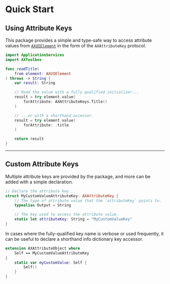 # Quick Start

## Using Attribute Keys

This package provides a simple and type-safe way to access attribute values from
[`AXUIElement`](https://developer.apple.com/documentation/applicationservices/axuielement)
in the form of the ``AXAttributeKey`` protocol.
```swift
import ApplicationServices
import AXToolbox

func readTitle(
	from element: AXUIElement
) throws -> String {
	var result: String

	// Read the value with a fully qualified initializer...
	result = try element.value(
		forAttribute: AXAttributeKeys.Title()
	)

	// ...or with a shorthand accessor.
	result = try element.value(
		forAttribute: .title
	)

	return result
}
```

---


## Custom Attribute Keys

Multiple attribute keys are provided by the package,
and more can be added with a simple declaration.
```swift
// Declare the attribute key...
struct MyCustomValueAttributeKey: AXAttributeKey {
	// The type of attribute value that the `attributeKey` points to.
	typealias Output = String

	// The key used to access the attribute value.
	static let attributeKey: String = "MyCustomValueKey"
}
```

In cases where the fully-qualified key name is verbose or used frequently,
it can be useful to declare a shorthand info dictionary key accessor.
```swift
extension AXAttributeObject where
	Self == MyCustomValueAttributeKey
{
	static var myCustomValue: Self {
		Self()
	}
}
```
